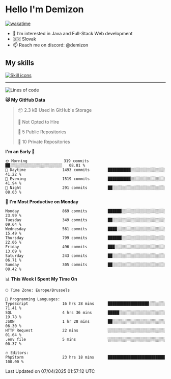 # Hello I'm Demizon
[![wakatime](https://wakatime.com/badge/user/6ad1949f-d6d7-44f9-9eee-c35e54cc499b.svg)](https://wakatime.com/@6ad1949f-d6d7-44f9-9eee-c35e54cc499b)
- 👀 I’m interested in Java and Full-Stack Web development
- 🇸🇰 Slovak
- 📫 Reach me on discord: @demizon

## My skills
[![Skill icons](https://skillicons.dev/icons?i=java,js,ts,html,css,react,nextjs,tailwind,supabase,py,git,docker,linux,mysql,postgres,mongo&theme=dark)](https://github.com/Demizon3433)

---

<!--START_SECTION:waka-->
![Lines of code](https://img.shields.io/badge/From%20Hello%20World%20I%27ve%20Written-1.2%20million%20lines%20of%20code-blue)

**🐱 My GitHub Data** 

> 📦 2.3 kB Used in GitHub's Storage 
 > 
> 🚫 Not Opted to Hire
 > 
> 📜 5 Public Repositories 
 > 
> 🔑 10 Private Repositories 
 > 
**I'm an Early 🐤** 

```text
🌞 Morning                319 commits         ██░░░░░░░░░░░░░░░░░░░░░░░   08.81 % 
🌆 Daytime                1493 commits        ██████████░░░░░░░░░░░░░░░   41.22 % 
🌃 Evening                1519 commits        ██████████░░░░░░░░░░░░░░░   41.94 % 
🌙 Night                  291 commits         ██░░░░░░░░░░░░░░░░░░░░░░░   08.03 % 
```
📅 **I'm Most Productive on Monday** 

```text
Monday                   869 commits         ██████░░░░░░░░░░░░░░░░░░░   23.99 % 
Tuesday                  349 commits         ██░░░░░░░░░░░░░░░░░░░░░░░   09.64 % 
Wednesday                561 commits         ████░░░░░░░░░░░░░░░░░░░░░   15.49 % 
Thursday                 799 commits         ██████░░░░░░░░░░░░░░░░░░░   22.06 % 
Friday                   496 commits         ███░░░░░░░░░░░░░░░░░░░░░░   13.69 % 
Saturday                 243 commits         ██░░░░░░░░░░░░░░░░░░░░░░░   06.71 % 
Sunday                   305 commits         ██░░░░░░░░░░░░░░░░░░░░░░░   08.42 % 
```


📊 **This Week I Spent My Time On** 

```text
🕑︎ Time Zone: Europe/Brussels

💬 Programming Languages: 
TypeScript               16 hrs 38 mins      ██████████████████░░░░░░░   71.41 % 
SQL                      4 hrs 36 mins       █████░░░░░░░░░░░░░░░░░░░░   19.78 % 
JSON                     1 hr 28 mins        ██░░░░░░░░░░░░░░░░░░░░░░░   06.30 % 
HTTP Request             22 mins             ░░░░░░░░░░░░░░░░░░░░░░░░░   01.64 % 
.env file                5 mins              ░░░░░░░░░░░░░░░░░░░░░░░░░   00.37 % 

🔥 Editors: 
PhpStorm                 23 hrs 18 mins      █████████████████████████   100.00 % 
```


 Last Updated on 07/04/2025 01:57:12 UTC
<!--END_SECTION:waka-->

